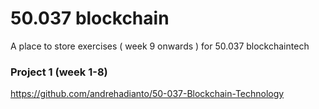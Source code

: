 # 50.037 blockchain 
A place to store exercises ( week 9 onwards ) for 50.037 blockchaintech

### Project 1 (week 1-8)
https://github.com/andrehadianto/50-037-Blockchain-Technology

